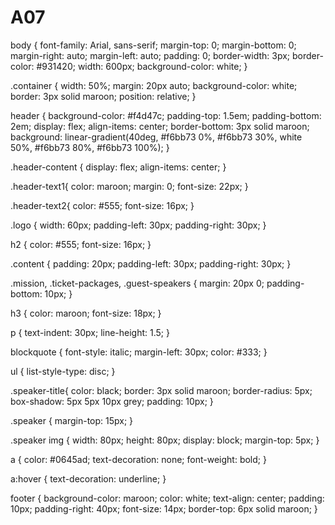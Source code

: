 # A07
body {
    font-family: Arial, sans-serif;
    margin-top: 0;
    margin-bottom: 0;
    margin-right: auto;
    margin-left: auto;
    padding: 0;
    border-width: 3px;
    border-color: #931420;
    width: 600px;
    background-color: white;
}

.container {
    width: 50%;
    margin: 20px auto;
    background-color: white;
    border: 3px solid maroon;
    position: relative;
}

header {
    background-color: #f4d47c;
    padding-top: 1.5em;
    padding-bottom: 2em;
    display: flex;
    align-items: center;
    border-bottom: 3px solid maroon;
    background: linear-gradient(40deg, 
    #f6bb73 0%, 
    #f6bb73 30%, 
    white 50%, 
    #f6bb73 80%, 
    #f6bb73 100%);
}

.header-content {
    display: flex;
    align-items: center;
}

.header-text1{
    color: maroon;
    margin: 0;
    font-size: 22px;
}

.header-text2{
    color: #555;
    font-size: 16px;
}

.logo {
    width: 60px;
    padding-left: 30px;
    padding-right: 30px;
}


h2 {
    color: #555;
    font-size: 16px;
}

.content {
    padding: 20px;
    padding-left: 30px;
    padding-right: 30px;
}

.mission, .ticket-packages, .guest-speakers {
    margin: 20px 0;
    padding-bottom: 10px;
}

h3 {
    color: maroon;
    font-size: 18px;
}

p {
    text-indent: 30px;
    line-height: 1.5;
}

blockquote {
    font-style: italic;
    margin-left: 30px;
    color: #333;
}

ul {
    list-style-type: disc;
}

.speaker-title{
    color: black;
    border: 3px solid maroon;
    border-radius: 5px;
    box-shadow: 5px 5px 10px grey;
    padding: 10px;
}

.speaker {
    margin-top: 15px;
}

.speaker img {
    width: 80px;
    height: 80px;
    display: block;
    margin-top: 5px;
}

a {
    color: #0645ad;
    text-decoration: none;
    font-weight: bold;
}

a:hover {
    text-decoration: underline;
}

footer {
    background-color: maroon;
    color: white;
    text-align: center;
    padding: 10px;
    padding-right: 40px;
    font-size: 14px;
    border-top: 6px solid maroon;
}
